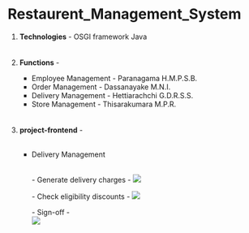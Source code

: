 # Restaurent_Management_System

<ol>
  <li><b>Technologies</b> - OSGI framework Java</li>
  <br></br>
  
  <li><b>Functions</b> - </li>
  <ul type="square">
  <li>Employee Management - Paranagama H.M.P.S.B.</li>
  <li>Order Management  - Dassanayake M.N.I.</li>
  <li>Delivery Management - Hettiarachchi G.D.R.S.S.</li>
  <li>Store Management - Thisarakumara M.P.R.</li>
  </ul>
  <br></br>
  
  <li><b>project-frontend</b> - </li>
  <br>
 
  <ul type="square">
  <li> Delivery Management</li>
  <br>
  
   <p> - Generate delivery charges -
   <img src="https://user-images.githubusercontent.com/88665593/226521268-2b928ec3-d0dd-44d3-a714-4b8a23e4108f.png" ></img> 
   </p>
   
   <p> - Check eligibility discounts -
   <img src="https://user-images.githubusercontent.com/88665593/226521845-86e9b66e-95b3-47ed-9d94-06fa507fb48d.png" ></img> 
   </p>
   
   <p> - Sign-off - <br>
   <img src="https://user-images.githubusercontent.com/88665593/226521980-61286825-bada-4da6-827c-b22d157ea6a6.png" ></img>
   </p>
  </ul>
</ol>



